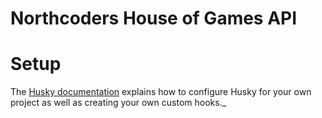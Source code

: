 # Northcoders House of Games API

# Setup

The [Husky documentation](https://typicode.github.io/husky/#/) explains how to configure Husky for your own project as well as creating your own custom hooks.\_
